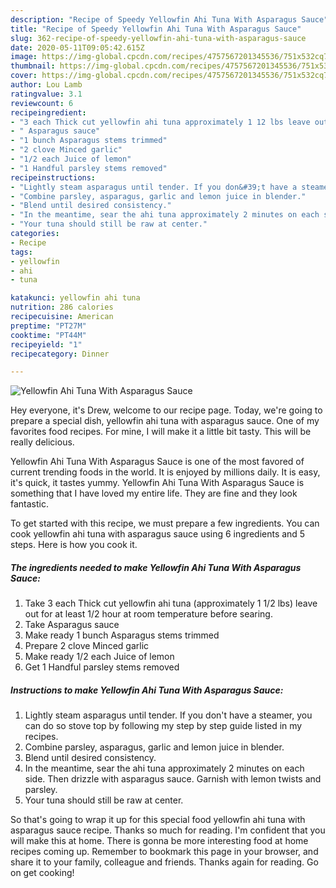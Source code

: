 ```yaml
---
description: "Recipe of Speedy Yellowfin Ahi Tuna With Asparagus Sauce"
title: "Recipe of Speedy Yellowfin Ahi Tuna With Asparagus Sauce"
slug: 362-recipe-of-speedy-yellowfin-ahi-tuna-with-asparagus-sauce
date: 2020-05-11T09:05:42.615Z
image: https://img-global.cpcdn.com/recipes/4757567201345536/751x532cq70/yellowfin-ahi-tuna-with-asparagus-sauce-recipe-main-photo.jpg
thumbnail: https://img-global.cpcdn.com/recipes/4757567201345536/751x532cq70/yellowfin-ahi-tuna-with-asparagus-sauce-recipe-main-photo.jpg
cover: https://img-global.cpcdn.com/recipes/4757567201345536/751x532cq70/yellowfin-ahi-tuna-with-asparagus-sauce-recipe-main-photo.jpg
author: Lou Lamb
ratingvalue: 3.1
reviewcount: 6
recipeingredient:
- "3 each Thick cut yellowfin ahi tuna approximately 1 12 lbs leave out for at least 12 hour at room temperature before searing"
- " Asparagus sauce"
- "1 bunch Asparagus stems trimmed"
- "2 clove Minced garlic"
- "1/2 each Juice of lemon"
- "1 Handful parsley stems removed"
recipeinstructions:
- "Lightly steam asparagus until tender. If you don&#39;t have a steamer, you can do so stove top by following my step by step guide listed in my recipes."
- "Combine parsley, asparagus, garlic and lemon juice in blender."
- "Blend until desired consistency."
- "In the meantime, sear the ahi tuna approximately 2 minutes on each side. Then drizzle with asparagus sauce. Garnish with lemon twists and parsley."
- "Your tuna should still be raw at center."
categories:
- Recipe
tags:
- yellowfin
- ahi
- tuna

katakunci: yellowfin ahi tuna 
nutrition: 286 calories
recipecuisine: American
preptime: "PT27M"
cooktime: "PT44M"
recipeyield: "1"
recipecategory: Dinner

---
```



![Yellowfin Ahi Tuna With Asparagus Sauce](https://img-global.cpcdn.com/recipes/4757567201345536/751x532cq70/yellowfin-ahi-tuna-with-asparagus-sauce-recipe-main-photo.jpg)

Hey everyone, it's Drew, welcome to our recipe page. Today, we're going to prepare a special dish, yellowfin ahi tuna with asparagus sauce. One of my favorites food recipes. For mine, I will make it a little bit tasty. This will be really delicious.

Yellowfin Ahi Tuna With Asparagus Sauce is one of the most favored of current trending foods in the world. It is enjoyed by millions daily. It is easy, it's quick, it tastes yummy. Yellowfin Ahi Tuna With Asparagus Sauce is something that I have loved my entire life. They are fine and they look fantastic.




To get started with this recipe, we must prepare a few ingredients. You can cook yellowfin ahi tuna with asparagus sauce using 6 ingredients and 5 steps. Here is how you cook it.

<!--inarticleads1-->

##### The ingredients needed to make Yellowfin Ahi Tuna With Asparagus Sauce:

1. Take 3 each Thick cut yellowfin ahi tuna (approximately 1 1/2 lbs) leave out for at least 1/2 hour at room temperature before searing.
1. Take  Asparagus sauce
1. Make ready 1 bunch Asparagus stems trimmed
1. Prepare 2 clove Minced garlic
1. Make ready 1/2 each Juice of lemon
1. Get 1 Handful parsley stems removed




<!--inarticleads2-->

##### Instructions to make Yellowfin Ahi Tuna With Asparagus Sauce:

1. Lightly steam asparagus until tender. If you don&#39;t have a steamer, you can do so stove top by following my step by step guide listed in my recipes.
1. Combine parsley, asparagus, garlic and lemon juice in blender.
1. Blend until desired consistency.
1. In the meantime, sear the ahi tuna approximately 2 minutes on each side. Then drizzle with asparagus sauce. Garnish with lemon twists and parsley.
1. Your tuna should still be raw at center.




So that's going to wrap it up for this special food yellowfin ahi tuna with asparagus sauce recipe. Thanks so much for reading. I'm confident that you will make this at home. There is gonna be more interesting food at home recipes coming up. Remember to bookmark this page in your browser, and share it to your family, colleague and friends. Thanks again for reading. Go on get cooking!
